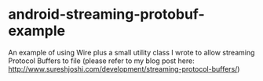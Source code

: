 # android-streaming-protobuf-example

An example of using Wire plus a small utility class I wrote to allow streaming Protocol Buffers to file (please refer to my blog post here: http://www.sureshjoshi.com/development/streaming-protocol-buffers/)
